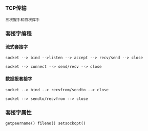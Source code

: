 ### TCP传输
    三次握手和四次挥手

### 套接字编程

#### 流式套接字

`socket --> bind -->listen --> accept --> recv/send --> close`
    
`socket --> connect --> send/recv --> close`
    
#### 数据报套接字

`socket --> bind --> recvfrom/sendto --> close`
    
`socket --> sendto/recvfrom --> close`
    
### 套接字属性 
`getpeername() fileno() setsockopt()`